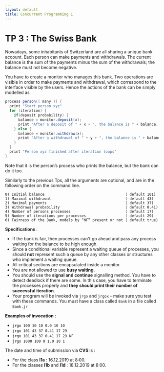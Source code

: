 ```yaml
---
layout: default
title: Concurrent Programming 1
---
```


# TP 3 : The Swiss Bank

Nowadays, some inhabitants of Switzerland are all sharing a unique bank account.
Each person can make payments and withdrawals. The current balance is the sum of
the payments minus the sum of the withdrawals; the balance must not become negative.

You have to create a monitor who manages this bank. Two operations are visible
in order to make payments and withdrawal, which correspond to the interface
visible by the users. Hence the actions of the bank can be simply modelled as

```java
process person(( many )) {
  print "Start person xyz"
  for (iteration) {
    if(deposit probability) {
      balance = monitor.deposit(x);
      print "After a deposit of " + x + ", the balance is " + balance;
    } else {
      balance = monitor.withdraw(x);
      print "After a withdrawal of " + y + ", the balance is " + balance;
    }
  }
  print "Person xyz finished after iteration loops"
}
```

Note that it is the person’s process who prints the balance, but the bank can do it too.

Similarly to the previous Tps, all the arguments are optional,
and are in the following order on the command line.

```
0) Initial balance                                     ( default 101)
1) Maximal withdrawal                                  ( default 43)
2) Maximal payments                                    ( default 37)
3) Withdrawal probability                              ( default 0.41)
4) Number of persons processes                         ( default 17)
5) Number of iterations per processes                  ( default 29)
6) Fairness of the Bank, models by “NF” present or not ( default true)
```

**Specifications** :
- If the bank is fair, then processes can't go ahead and pass any process waiting for the balance to be high enough.
- Since a conditional variable represent a waiting queue of processes, you should **not** represent such a queue by any other classes or structures who implement a waiting queue.
- All critical sections are encapsulated inside a monitor.
- You are not allowed to use **busy waiting**.
- You should use the **signal and continue** signalling method. You have to detect
  deadlock if there are some. In this case, you have to terminate the processes
  properly and **they should print their number of successful iteration**.
- Your program will be invoked via `jrgo` and `jrgox` -  make sure you test with
  these commands. You must have a class called `Bank` in a file called `Bank.jr`

**Examples of invocation** :
- `jrgo 100 10 10 0.0 10 10`
- `jrgo 101 43 37 0.41 17 29`
- `jrgo 101 43 37 0.41 17 29 NF`
- `jrgo 1000 100 0 1.0 10 1`

The date and time of submission via **CVS** is :
- For the class **I1a** : 16.12.2019 at 8:00.
- For the classes **I1b** and **I1d** : 18.12.2019 at 8:00.
